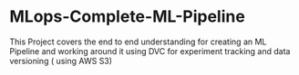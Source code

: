 # MLops-Complete-ML-Pipeline
This Project covers the end to end understanding for creating an ML Pipeline and working around it using DVC for experiment tracking and data versioning ( using AWS S3)
